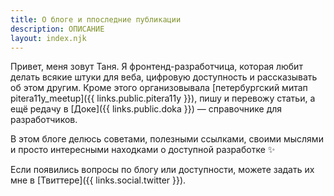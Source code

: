 ```yaml
---
title: О блоге и ппоследние публикации
description: ОПИСАНИЕ
layout: index.njk
---
```



Привет, меня зовут Таня. Я фронтенд-разработчица, которая любит делать всякие штуки для веба, цифровую доступность и рассказывать об этом другим. Кроме этого организовывала [петербургский митап pitera11y_meetup]({{ links.public.pitera11y }}), пишу и перевожу статьи, а ещё редачу в [Доке]({{ links.public.doka }}) — справочнике для разработчиков.

В этом блоге делюсь советами, полезными ссылками, своими мыслями и просто интересными находками о доступной разработке ✨

Если появились вопросы по блогу или доступности, можете задать их мне в [Твиттере]({{ links.social.twitter }}).